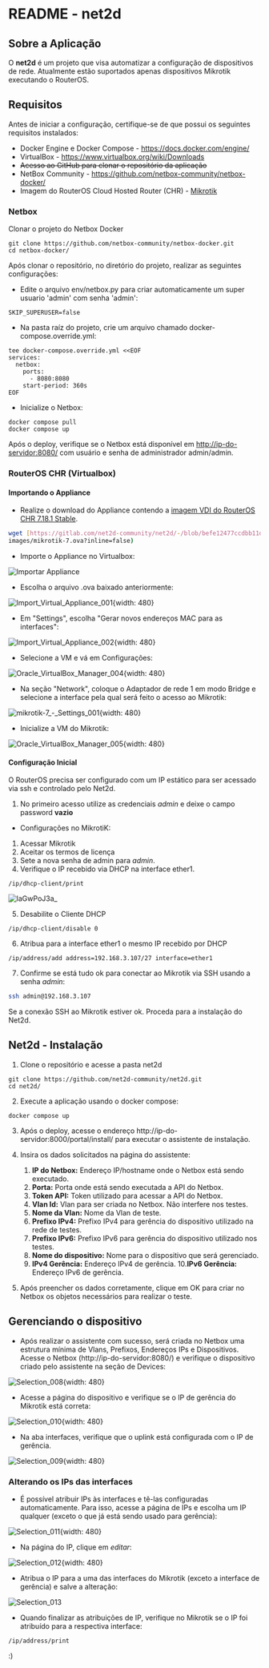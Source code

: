 # README - net2d

## Sobre a Aplicação

O **net2d** é um projeto que visa automatizar a configuração de dispositivos de rede. Atualmente estão suportados apenas dispositivos Mikrotik executando o RouterOS.

## Requisitos

Antes de iniciar a configuração, certifique-se de que possui os seguintes requisitos instalados:

* Docker Engine e Docker Compose - https://docs.docker.com/engine/
* VirtualBox - https://www.virtualbox.org/wiki/Downloads
* ~~Acesso ao GitHub para clonar o repositório da aplicação~~
* NetBox Community - https://github.com/netbox-community/netbox-docker/
* Imagem do RouterOS Cloud Hosted Router (CHR) - [Mikrotik](https://mikrotik.com/download)

### Netbox

Clonar o projeto do Netbox Docker

```
git clone https://github.com/netbox-community/netbox-docker.git
cd netbox-docker/
```

Após clonar o repositório, no diretório do projeto, realizar as seguintes configurações:

* Edite o arquivo env/netbox.py para criar automaticamente um super usuario 'admin' com senha 'admin':

```
SKIP_SUPERUSER=false
```

* Na pasta raíz do projeto, crie um arquivo chamado docker-compose.override.yml:

```
tee docker-compose.override.yml <<EOF
services:
  netbox:
    ports:
      - 8080:8080
    start-period: 360s
EOF
```

* Inicialize o Netbox:

```
docker compose pull
docker compose up
```

Após o deploy, verifique se o Netbox está disponível em [http://ip-do-servidor:8080/](http://ip-do-servidor:8080/) com usuário e senha de administrador admin/admin.

### RouterOS CHR (Virtualbox)

#### Importando o Appliance
* Realize o download do Appliance contendo a [imagem VDI do RouterOS CHR 7.18.1 Stable](https://gitlab.com/net2d-community/net2d/-/raw/befe12477ccdbb11dd6bad0778864aa5d1df9e92/doc/router-images/mikrotik-7.ova?inline=false).

```bash
wget [https://gitlab.com/net2d-community/net2d/-/blob/befe12477ccdbb11dd6bad0778864aa5d1df9e92/doc/router-images/mikrotik-7.ova](https://gitlab.com/net2d-community/net2d/-/raw/befe12477ccdbb11dd6bad0778864aa5d1df9e92/doc/router-
images/mikrotik-7.ova?inline=false)
```

* Importe o Appliance no Virtualbox: 

![Importar Appliance](https://github.com/net2d-community/net2d/blob/main/docs/imgs/readme-01.png?raw=true)

* Escolha o arquivo .ova baixado anteriormente:

![Import_Virtual_Appliance_001](uploads/3594ebd1fbf940e38fd2f519563dd6f0/Import_Virtual_Appliance_001.png){width: 480}

* Em "Settings", escolha "Gerar novos endereços MAC para as interfaces": 

![Import_Virtual_Appliance_002](uploads/6b54071f2d36ba53073d06c2cd5cae6b/Import_Virtual_Appliance_002.png){width: 480}

* Selecione a VM e vá em Configurações:

![Oracle_VirtualBox_Manager_004](uploads/6233bfd50ea433d32855e996da4fa66b/Oracle_VirtualBox_Manager_004.png){width: 480}

* Na seção "Network", coloque o Adaptador de rede 1 em modo Bridge e selecione a interface pela qual será feito o acesso ao Mikrotik:

![mikrotik-7_-_Settings_001](uploads/690f74fbadbc8015350edc9a5510ea5a/mikrotik-7_-_Settings_001.png){width: 480}

* Inicialize a VM do Mikrotik:

![Oracle_VirtualBox_Manager_005](uploads/e3c8fdfad01c9344a790e9cb56ff4e44/Oracle_VirtualBox_Manager_005.png){width: 480}

#### Configuração Inicial

O RouterOS precisa ser configurado com um IP estático para ser acessado via ssh e controlado pelo Net2d. 

1. No primeiro acesso utilize as credenciais _admin_ e deixe o campo password **vazio** 


* Configurações no MikrotiK:

1. Acessar Mikrotik
2. Aceitar os termos de licença
3. Sete a nova senha de admin para _*admin*_. 
4. Verifique o IP recebido via DHCP na interface ether1.
```
/ip/dhcp-client/print
```

![IaGwPoJ3a_](uploads/83f2a2bddaef8aaab0f711f86f9e7cd6/IaGwPoJ3a_.png)

5. Desabilite o Cliente DHCP
```
/ip/dhcp-client/disable 0
```

6. Atribua para a interface ether1 o mesmo IP recebido por DHCP 
```
/ip/address/add address=192.168.3.107/27 interface=ether1
```

7. Confirme se está tudo ok para conectar ao Mikrotik via SSH usando a senha *admin*:
```sh
ssh admin@192.168.3.107
```

Se a conexão SSH ao Mikrotik estiver ok. Proceda para a instalação do Net2d.


## Net2d - Instalação

1. Clone o repositório e acesse a pasta net2d

```
git clone https://github.com/net2d-community/net2d.git
cd net2d/
```

2. Execute a aplicação usando o docker compose:
```
docker compose up
```

3. Após o deploy, acesse o endereço http://ip-do-servidor:8000/portal/install/ para executar o assistente de instalação.

4. Insira os dados solicitados na página do assistente:
    1. **IP do Netbox:** Endereço IP/hostname onde o Netbox está sendo executado.
    2. **Porta:** Porta onde está sendo executada a API do Netbox.
    3. **Token API:** Token utilizado para acessar a API do Netbox.
    4. **Vlan Id:** Vlan para ser criada no Netbox. Não interfere nos testes.
    5. **Nome da Vlan:** Nome da Vlan de teste.
    6. **Prefixo IPv4:** Prefixo IPv4 para gerência do dispositivo utilizado na rede de testes.
    7. **Prefixo IPv6:** Prefixo IPv6 para gerência do dispositivo utilizado nos testes.
    8. **Nome do dispositivo:** Nome para o dispositivo que será gerenciado.
    9. **IPv4 Gerência:** Endereço IPv4 de gerência.
    10.**IPv6 Gerência:** Endereço IPv6 de gerência.

5. Após preencher os dados corretamente, clique em OK para criar no Netbox os objetos necessários para realizar o teste.

## Gerenciando o dispositivo

* Após realizar o assistente com sucesso, será criada no Netbox uma estrutura mínima de Vlans, Prefixos, Endereços IPs e Dispositivos. Acesse o Netbox (http://ip-do-servidor:8080/) e verifique o dispositivo criado pelo assistente na seção de Devices:

![Selection_008](uploads/5b10e292ab1fc48e8475da441b76e31a/Selection_008.png){width: 480}

* Acesse a página do dispositivo e verifique se o IP de gerência do Mikrotik está correta:

![Selection_010](uploads/1eb0b0e27c8f55d7260e1d6c9fca90fe/Selection_010.png){width: 480}

* Na aba interfaces, verifique que o uplink está configurada com o IP de gerência.

![Selection_009](uploads/9f2983e5511a8a96ee1bbc47be5ebf7d/Selection_009.png){width: 480}

### Alterando os IPs das interfaces

* É possível atribuir IPs às interfaces e tê-las configuradas automaticamente. Para isso, acesse a página de IPs e escolha um IP qualquer (exceto o que já está sendo usado para gerência):

![Selection_011](uploads/962a301ada84b112897ab3dfa7619519/Selection_011.png){width: 480}

* Na página do IP, clique em _editar_:

![Selection_012](uploads/957fa90e6dccfddbed78098bca68e7ca/Selection_012.png){width: 480}

* Atribua o IP para a uma das interfaces do Mikrotik (exceto a interface de gerência) e salve a alteração:

![Selection_013](uploads/a614da57d115036521a05e9353697891/Selection_013.png)

* Quando finalizar as atribuições de IP, verifique no Mikrotik se o IP foi atribuído para a respectiva interface:

```
/ip/address/print
```

:)

